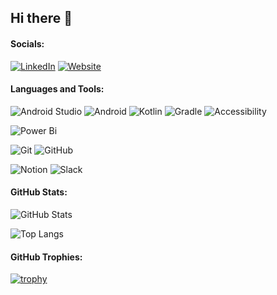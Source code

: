 ## Hi there 👋
<!--
**FacundoAramayo/FacundoAramayo** is a ✨ _special_ ✨ repository because its `README.md` (this file) appears on your GitHub profile.

Here are some ideas to get you started:

- 🔭 I’m currently working on ...
- 🌱 I’m currently learning ...
- 👯 I’m looking to collaborate on ...
- 🤔 I’m looking for help with ...
- 💬 Ask me about ...
- 📫 How to reach me: ...
- 😄 Pronouns: ...
- ⚡ Fun fact: ...
-->

#### Socials:
[![LinkedIn](https://img.shields.io/badge/LinkedIn-%230077B5.svg?logo=linkedin&logoColor=white)](https://www.linkedin.com/in/facundo-aramayo/)
[![Website](https://img.shields.io/badge/Website-000000?logo=web&logoColor=white)](https://fcode.website/)

#### Languages and Tools:
![Android Studio](https://img.shields.io/badge/android%20studio-346ac1?style=for-the-badge&logo=android%20studio&logoColor=white)
![Android](https://img.shields.io/badge/Android-3DDC84?style=for-the-badge&logo=android&logoColor=white)
![Kotlin](https://img.shields.io/badge/kotlin-%237F52FF.svg?style=for-the-badge&logo=kotlin&logoColor=white)
![Gradle](https://img.shields.io/badge/Gradle-02303A.svg?style=for-the-badge&logo=Gradle&logoColor=white)
![Accessibility](https://img.shields.io/badge/Accessibility-%230170EA.svg?style=for-the-badge&logo=Accessibility&logoColor=white)

![Power Bi](https://img.shields.io/badge/power_bi-F2C811?style=for-the-badge&logo=powerbi&logoColor=black)

![Git](https://img.shields.io/badge/-Git-F05032?style=for-the-badge&logo=git&logoColor=white)
![GitHub](https://img.shields.io/badge/github-%23121011.svg?style=for-the-badge&logo=github&logoColor=white)

![Notion](https://img.shields.io/badge/Notion-%23000000.svg?style=for-the-badge&logo=notion&logoColor=white)
![Slack](https://img.shields.io/badge/Slack-4A154B?style=for-the-badge&logo=slack&logoColor=white)



#### GitHub Stats:
![GitHub Stats](https://github-readme-stats.vercel.app/api?username=FacundoAramayo&show_icons=true&theme=dark&hide_border=true)

![Top Langs](https://github-readme-stats.vercel.app/api/top-langs/?username=FacundoAramayo&layout=compact&theme=dark&hide_border=true)

#### GitHub Trophies:

[![trophy](https://github-profile-trophy.vercel.app/?username=FacundoAramayo)](https://github.com/ryo-ma/github-profile-trophy)
